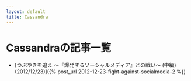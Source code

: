 ```yaml
---
layout: default
title: Cassandra
---
```

# Cassandraの記事一覧

- [つぶやきを追え ～『爆発するソーシャルメディア』との戦い～ (中編)(2012/12/23)]({% post_url 2012-12-23-fight-against-socialmedia-2 %})
